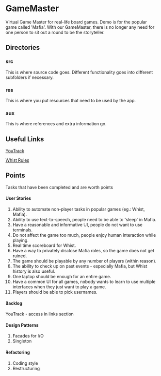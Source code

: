 # GameMaster
Virtual Game Master for real-life board games. Demo is for the popular game called 'Mafia'. With our GameMaster, there is no longer any need for one person to sit out a round to be the storyteller.

## Directories

### src

This is where source code goes. Different functionality goes into different subfolders if necessary.

### res

This is where you put resources that need to be used by the app.

### aux

This is where references and extra information go.

## Useful Links

[YouTrack](http://gamemaster.myjetbrains.com/)

[Whist Rules](https://www.pagat.com/exact/romwhist.html)

## Points
Tasks that have been completed and are worth points

#### User Stories
1. Ability to automate non-player tasks in popular games (eg.: Whist, Mafia).
2. Ability to use text-to-speech, people need to be able to 'sleep' in Mafia.
3. Have a reasonable and informative UI, people do not want to use terminals.
4. Do not affect the game too much, people enjoy human interaction while playing.
5. Real time scoreboard for Whist.
6. Have a way to privately disclose Mafia roles, so the game does not get ruined.
7. The game should be playable by any number of players (within reason).
8. The ability to check up on past events - especially Mafia, but Whist history is also useful.
9. One laptop should be enough for an entire game.
10. Have a common UI for all games, nobody wants to learn to use multiple interfaces when they just want to play a game.
11. Players should be able to pick usernames.


#### Backlog
YouTrack - access in links section

#### Design Patterns
1. Facades for I/O
2. Singleton

#### Refactoring
1. Coding style
2. Restructuring

